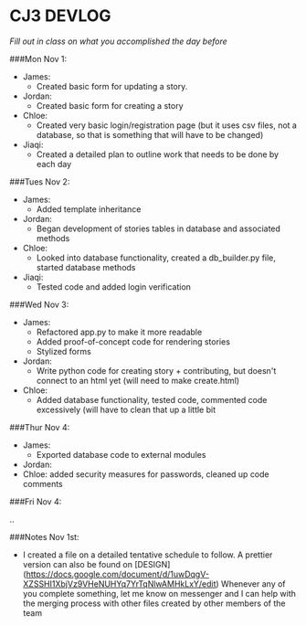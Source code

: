 # CJ3 DEVLOG
*Fill out in class on what you accomplished the day before*

###Mon Nov 1:
- James:
    - Created basic form for updating a story.
- Jordan:
    - Created basic form for creating a story
- Chloe:
    - Created very basic login/registration page (but it uses csv files, not a database, so that is something that will have to be changed)
- Jiaqi:
    - Created a detailed plan to outline work that needs to be done by each day

###Tues Nov 2:
- James:
    - Added template inheritance
- Jordan:
    - Began development of stories tables in database and associated methods
- Chloe:
    - Looked into database functionality, created a db_builder.py file, started database methods
- Jiaqi:
    - Tested code and added login verification

###Wed Nov 3:
- James:
    - Refactored app.py to make it more readable
    - Added proof-of-concept code for rendering stories
    - Stylized forms
- Jordan:
    - Write python code for creating story + contributing, but doesn't connect to an html yet (will need to make create.html)
- Chloe:
    - Added database functionality, tested code, commented code excessively (will have to clean that up a little bit

###Thur Nov 4:
- James:
    - Exported database code to external modules
- Jordan:
- Chloe: added security measures for passwords, cleaned up code comments

###Fri Nov 4:


..

###Notes
Nov 1st:
- I created a file on a detailed tentative schedule to follow. A prettier version can also be found on [DESIGN] (https://docs.google.com/document/d/1uwDqgV-XZSSHI1XbjVz9VHeNUHYq7YrTqNlwAMHkLxY/edit)  Whenever any of you complete something, let me know on messenger and I can help with the merging process with other files created by other members of the team

